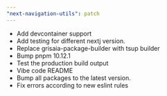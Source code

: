 ```yaml
---
"next-navigation-utils": patch
---
```


- Add devcontainer support
- Add testing for different nextj version.
- Replace grisaia-package-builder with tsup builder
- Bump pnpm 10.12.1
- Test the production build output
- Vibe code README
- Bump all packages to the latest version.
- Fix errors according to new eslint rules